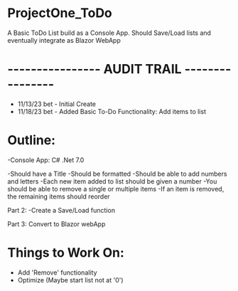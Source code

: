 # ProjectOne_ToDo
A Basic ToDo List build as a Console App. Should Save/Load lists and eventually integrate as Blazor WebApp

# ---------------- AUDIT TRAIL ----------------                 

- 11/13/23 bet - Initial Create 
- 11/18/23 bet - Added Basic To-Do Functionality: Add items to list


# Outline:
  -Console App:
	  C#
	  .Net 7.0

-Should have a Title
-Should be formatted
-Should be able to add numbers and letters
-Each new item added to list should be given a number
-You should be able to remove a single or multiple items
-If an item is removed, the remaining items should reorder 

Part 2:
-Create a Save/Load function

Part 3:
Convert to Blazor webApp	

# Things to Work On:

- Add 'Remove' functionality
- Optimize (Maybe start list not at '0')
